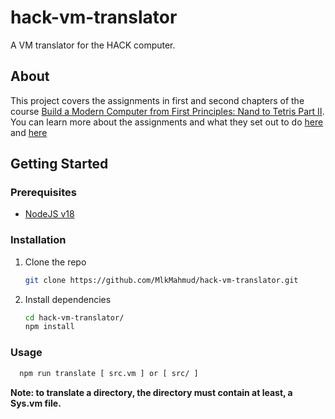 # hack-vm-translator
A VM translator for the HACK computer.

## About

This project covers the assignments in first and second chapters of the course [Build a Modern Computer from First Principles: Nand to Tetris Part II](https://www.coursera.org/learn/nand2tetris2/home/info). You can learn more about the assignments and what they set out to do [here](https://drive.google.com/file/d/19fe1PeGnggDHymu4LlVY08KmDdhMVRpm/view) and [here](https://drive.google.com/file/d/1lBsaO5XKLkUgrGY6g6vLMsiZo6rWxlYJ/view)

## Getting Started

### Prerequisites

- [NodeJS v18](https://nodejs.org/download/release/latest-v18.x/)


### Installation

1. Clone the repo

   ```sh
   git clone https://github.com/MlkMahmud/hack-vm-translator.git
   ```

2. Install dependencies
   ```sh
   cd hack-vm-translator/
   npm install
   ```


### Usage
  ```sh
    npm run translate [ src.vm ] or [ src/ ]
  ```

  **Note: to translate a directory, the directory must contain at least, a Sys.vm file.** 